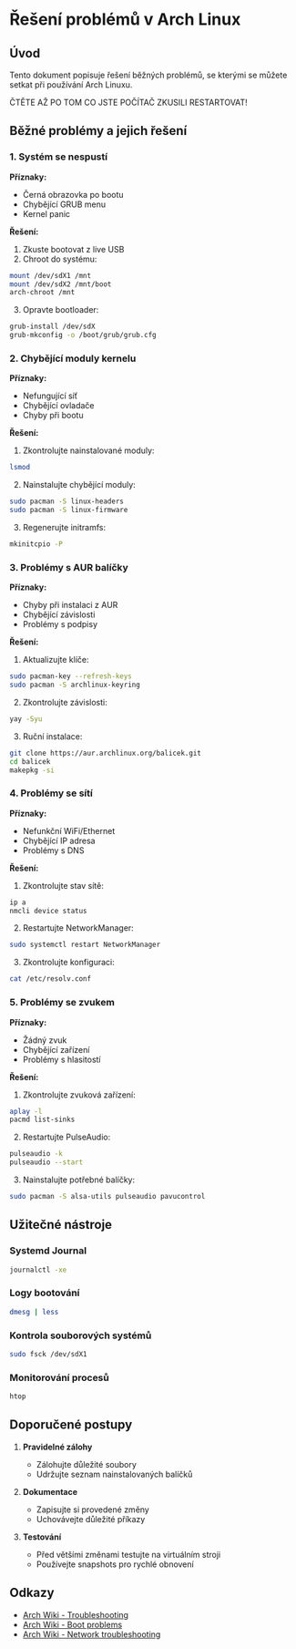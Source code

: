 # Řešení problémů v Arch Linux

## Úvod
Tento dokument popisuje řešení běžných problémů, se kterými se můžete setkat při používání Arch Linuxu.

ČTĚTE AŽ PO TOM CO JSTE POČÍTAČ ZKUSILI RESTARTOVAT!

## Běžné problémy a jejich řešení

### 1. Systém se nespustí
**Příznaky:**
- Černá obrazovka po bootu
- Chybějící GRUB menu
- Kernel panic

**Řešení:**
1. Zkuste bootovat z live USB
2. Chroot do systému:
```bash
mount /dev/sdX1 /mnt
mount /dev/sdX2 /mnt/boot
arch-chroot /mnt
```
3. Opravte bootloader:
```bash
grub-install /dev/sdX
grub-mkconfig -o /boot/grub/grub.cfg
```

### 2. Chybějící moduly kernelu
**Příznaky:**
- Nefungující síť
- Chybějící ovladače
- Chyby při bootu

**Řešení:**
1. Zkontrolujte nainstalované moduly:
```bash
lsmod
```
2. Nainstalujte chybějící moduly:
```bash
sudo pacman -S linux-headers
sudo pacman -S linux-firmware
```
3. Regenerujte initramfs:
```bash
mkinitcpio -P
```

### 3. Problémy s AUR balíčky
**Příznaky:**
- Chyby při instalaci z AUR
- Chybějící závislosti
- Problémy s podpisy

**Řešení:**
1. Aktualizujte klíče:
```bash
sudo pacman-key --refresh-keys
sudo pacman -S archlinux-keyring
```
2. Zkontrolujte závislosti:
```bash
yay -Syu
```
3. Ruční instalace:
```bash
git clone https://aur.archlinux.org/balicek.git
cd balicek
makepkg -si
```

### 4. Problémy se sítí
**Příznaky:**
- Nefunkční WiFi/Ethernet
- Chybějící IP adresa
- Problémy s DNS

**Řešení:**
1. Zkontrolujte stav sítě:
```bash
ip a
nmcli device status
```
2. Restartujte NetworkManager:
```bash
sudo systemctl restart NetworkManager
```
3. Zkontrolujte konfiguraci:
```bash
cat /etc/resolv.conf
```

### 5. Problémy se zvukem
**Příznaky:**
- Žádný zvuk
- Chybějící zařízení
- Problémy s hlasitostí

**Řešení:**
1. Zkontrolujte zvuková zařízení:
```bash
aplay -l
pacmd list-sinks
```
2. Restartujte PulseAudio:
```bash
pulseaudio -k
pulseaudio --start
```
3. Nainstalujte potřebné balíčky:
```bash
sudo pacman -S alsa-utils pulseaudio pavucontrol
```

## Užitečné nástroje

### Systemd Journal
```bash
journalctl -xe
```

### Logy bootování
```bash
dmesg | less
```

### Kontrola souborových systémů
```bash
sudo fsck /dev/sdX1
```

### Monitorování procesů
```bash
htop
```

## Doporučené postupy

1. **Pravidelné zálohy**
   - Zálohujte důležité soubory
   - Udržujte seznam nainstalovaných balíčků

2. **Dokumentace**
   - Zapisujte si provedené změny
   - Uchovávejte důležité příkazy

3. **Testování**
   - Před většími změnami testujte na virtuálním stroji
   - Používejte snapshots pro rychlé obnovení

## Odkazy
- [Arch Wiki - Troubleshooting](https://wiki.archlinux.org/title/General_troubleshooting)
- [Arch Wiki - Boot problems](https://wiki.archlinux.org/title/Arch_boot_process#Troubleshooting)
- [Arch Wiki - Network troubleshooting](https://wiki.archlinux.org/title/Network_configuration#Troubleshooting) 